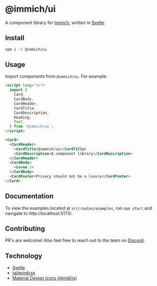 # @immich/ui

A component library for [Immich](https://immich.app), written in [Svelte](https://svelte.dev).

## Install

```bash
npm i -D @immich/ui
```

## Usage

Import components from `@immich/ui`. For example:

```html
<script lang="ts">
  import {
    Card,
    CardBody,
    CardHeader,
    CardTitle,
    CardDescription,
    Heading,
    Text,
  } from '@immich/ui';
</script>

<Card>
  <CardHeader>
    <CardTitle>@immich/ui</CardTitle>
    <CardDescription>A component library</CardDescription>
  </CardHeader>
  <CardBody>
    <Lorem />
  </CardBody>
  <CardFooter>Privacy should not be a luxury</CardFooter>
</Card>
```

## Documentation

To view the examples located at `src/routes/examples`, run `npm start` and navigate to http://localhost:5173/.

## Contributing

PR's are welcome! Also feel free to reach out to the team on [Discord](https://discord.immich.app).

## Technology

- [Svelte](https://svelte.dev)
- [tailwindcss](https://tailwindcss.com)
- [Material Design icons (@mdi/js)](https://pictogrammers.com/library/mdi/)
